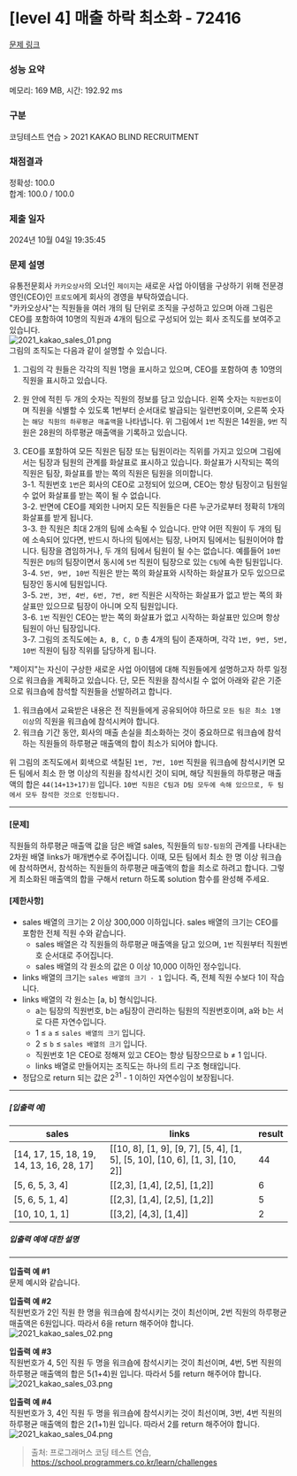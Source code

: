 # [level 4] 매출 하락 최소화 - 72416 

[문제 링크](https://school.programmers.co.kr/learn/courses/30/lessons/72416) 

### 성능 요약

메모리: 169 MB, 시간: 192.92 ms

### 구분

코딩테스트 연습 > 2021 KAKAO BLIND RECRUITMENT

### 채점결과

정확성: 100.0<br/>합계: 100.0 / 100.0

### 제출 일자

2024년 10월 04일 19:35:45

### 문제 설명

<p>유통전문회사 <code>카카오상사</code>의 오너인 <code>제이지</code>는 새로운 사업 아이템을 구상하기 위해 전문경영인(CEO)인 <code>프로도</code>에게 회사의 경영을 부탁하였습니다.<br>
"카카오상사"는 직원들을 여러 개의 팀 단위로 조직을 구성하고 있으며 아래 그림은 CEO를 포함하여 10명의 직원과 4개의 팀으로 구성되어 있는 회사 조직도를 보여주고 있습니다.<br>
<img src="https://grepp-programmers.s3.ap-northeast-2.amazonaws.com/files/production/a55bfc1d-951e-478f-bbe8-f5eb021e5a0d/2021_kakao_sales_01.png" title="" alt="2021_kakao_sales_01.png"><br>
그림의 조직도는 다음과 같이 설명할 수 있습니다.</p>

<ol>
<li>그림의 각 원들은 각각의 직원 1명을 표시하고 있으며, CEO를 포함하여 총 10명의 직원을 표시하고 있습니다.</li>
<li><p>원 안에 적힌 두 개의 숫자는 직원의 정보를 담고 있습니다. 왼쪽 숫자는 <code>직원번호</code>이며 직원을 식별할 수 있도록 1번부터 순서대로 발급되는 일련번호이며, 오른쪽 숫자는 <code>해당 직원의 하루평균 매출액</code>을 나타냅니다. 위 그림에서 <code>1번</code> 직원은 14원을, <code>9번</code> 직원은 28원의 하루평균 매출액을 기록하고 있습니다.</p></li>
<li><p>CEO를 포함하여 모든 직원은 팀장 또는 팀원이라는 직위를 가지고 있으며 그림에서는 팀장과 팀원의 관계를 화살표로 표시하고 있습니다. 화살표가 시작되는 쪽의 직원은 팀장, 화살표를 받는 쪽의 직원은 팀원을 의미합니다.<br>
3-1. 직원번호 <code>1번</code>은 회사의 CEO로 고정되어 있으며, CEO는 항상 팀장이고 팀원일 수 없어 화살표를 받는 쪽이 될 수 없습니다.<br>
3-2. 반면에 CEO를 제외한 나머지 모든 직원들은 다른 누군가로부터 정확히 1개의 화살표를 받게 됩니다.<br>
3-3. 한 직원은 최대 2개의 팀에 소속될 수 있습니다. 만약 어떤 직원이 두 개의 팀에 소속되어 있다면, 반드시 하나의 팀에서는 팀장, 나머지 팀에서는 팀원이어야 합니다. 팀장을 겸임하거나, 두 개의 팀에서 팀원이 될 수는 없습니다.  예를들어 <code>10번</code> 직원은 <code>D팀</code>의 팀장이면서 동시에 <code>5번</code> 직원이 팀장으로 있는 <code>C팀</code>에 속한 팀원입니다.<br>
3-4. <code>5번, 9번, 10번</code> 직원은 받는 쪽의 화살표와 시작하는 화살표가 모두 있으므로 팀장인 동시에 팀원입니다.<br>
3-5. <code>2번, 3번, 4번, 6번, 7번, 8번</code> 직원은 시작하는 화살표가 없고 받는 쪽의 화살표만 있으므로 팀장이 아니며 오직 팀원입니다.<br>
3-6. <code>1번</code> 직원인 CEO는 받는 쪽의 화살표가 없고 시작하는 화살표만 있으며 항상 팀원이 아닌 팀장입니다.<br>
3-7. 그림의 조직도에는 <code>A, B, C, D</code> 총 4개의 팀이 존재하며, 각각 <code>1번, 9번, 5번, 10번</code> 직원이 팀장 직위를 담당하게 됩니다.</p></li>
</ol>

<p>"제이지"는 자신이 구상한 새로운 사업 아이템에 대해 직원들에게 설명하고자 하루 일정으로 워크숍을 계획하고 있습니다. 단, 모든 직원을 참석시킬 수 없어 아래와 같은 기준으로 워크숍에 참석할 직원들을 선발하려고 합니다.</p>

<ol>
<li>워크숍에서 교육받은 내용은 전 직원들에게 공유되어야 하므로 <code>모든 팀은 최소 1명 이상</code>의 직원을 워크숍에 참석시켜야 합니다.</li>
<li>워크숍 기간 동안, 회사의 매출 손실을 최소화하는 것이 중요하므로 워크숍에 참석하는 직원들의 하루평균 매출액의 합이 최소가 되어야 합니다.</li>
</ol>

<p>위 그림의 조직도에서 회색으로 색칠된 <code>1번, 7번, 10번</code> 직원을 워크숍에 참석시키면 모든 팀에서 최소 한 명 이상의 직원을 참석시킨 것이 되며, 해당 직원들의 하루평균 매출액의 합은 <code>44(14+13+17)원</code> 입니다. <code>10번 직원은 C팀과 D팀 모두에 속해 있으므로, 두 팀에서 모두 참석한 것으로 인정됩니다.</code></p>

<hr>

<h4><strong>[문제]</strong></h4>

<p>직원들의 하루평균 매출액 값을 담은 배열 sales, 직원들의 <code>팀장-팀원</code>의 관계를 나타내는 2차원 배열 links가 매개변수로 주어집니다. 이때, 모든 팀에서 최소 한 명 이상 워크숍에 참석하면서, 참석하는 직원들의 하루평균 매출액의 합을 최소로 하려고 합니다. 그렇게 최소화된 매출액의 합을 구해서 return 하도록 solution 함수를 완성해 주세요.</p>

<h4><strong>[제한사항]</strong></h4>

<ul>
<li>sales 배열의 크기는 2 이상 300,000 이하입니다. sales 배열의 크기는 CEO를 포함한 전체 직원 수와 같습니다.

<ul>
<li>sales 배열은 각 직원들의 하루평균 매출액을 담고 있으며, <code>1번</code> 직원부터 직원번호 순서대로 주어집니다.</li>
<li>sales 배열의 각 원소의 값은 0 이상 10,000 이하인 정수입니다.</li>
</ul></li>
<li>links 배열의 크기는 <code>sales 배열의 크기 - 1</code> 입니다. 즉, 전체 직원 수보다 1이 작습니다.</li>
<li>links 배열의 각 원소는 [a, b] 형식입니다.

<ul>
<li>a는 팀장의 직원번호, b는 a팀장이 관리하는 팀원의 직원번호이며, a와 b는 서로 다른 자연수입니다.</li>
<li>1 ≤ <code>a</code> ≤ <code>sales 배열의 크기</code> 입니다.</li>
<li>2 ≤ <code>b</code> ≤ <code>sales 배열의 크기</code> 입니다.</li>
<li>직원번호 1은 CEO로 정해져 있고 CEO는 항상 팀장으므로 b ≠ 1 입니다.</li>
<li>links 배열로 만들어지는 조직도는 하나의 트리 구조 형태입니다.</li>
</ul></li>
<li>정답으로 return 되는 값은 2<sup>31</sup> - 1 이하인 자연수임이 보장됩니다.</li>
</ul>

<hr>

<h5><strong>[입출력 예]</strong></h5>
<table class="table">
        <thead><tr>
<th>sales</th>
<th>links</th>
<th>result</th>
</tr>
</thead>
        <tbody><tr>
<td>[14, 17, 15, 18, 19, 14, 13, 16, 28, 17]</td>
<td>[[10, 8], [1, 9], [9, 7], [5, 4], [1, 5], [5, 10], [10, 6], [1, 3], [10, 2]]</td>
<td>44</td>
</tr>
<tr>
<td>[5, 6, 5, 3, 4]</td>
<td>[[2,3], [1,4], [2,5], [1,2]]</td>
<td>6</td>
</tr>
<tr>
<td>[5, 6, 5, 1, 4]</td>
<td>[[2,3], [1,4], [2,5], [1,2]]</td>
<td>5</td>
</tr>
<tr>
<td>[10, 10, 1, 1]</td>
<td>[[3,2], [4,3], [1,4]]</td>
<td>2</td>
</tr>
</tbody>
      </table>
<h5><strong>입출력 예에 대한 설명</strong></h5>

<hr>

<p><strong>입출력 예 #1</strong><br>
문제 예시와 같습니다.</p>

<p><strong>입출력 예 #2</strong><br>
직원번호가 2인 직원 한 명을 워크숍에 참석시키는 것이 최선이며, 2번 직원의 하루평균 매출액은 6원입니다. 따라서 6을 return 해주어야 합니다.<br>
<img src="https://grepp-programmers.s3.ap-northeast-2.amazonaws.com/files/production/604f5744-1d63-426d-8286-4a076c305bac/2021_kakao_sales_02.png" title="" alt="2021_kakao_sales_02.png"></p>

<p><strong>입출력 예 #3</strong><br>
직원번호가 4, 5인 직원 두 명을 워크숍에 참석시키는 것이 최선이며, 4번, 5번 직원의 하루평균 매출액의 합은 5(1+4)원 입니다. 따라서 5를 return 해주어야 합니다.<br>
<img src="https://grepp-programmers.s3.ap-northeast-2.amazonaws.com/files/production/07606ff5-42a6-45a4-a54a-cb63d119601e/2021_kakao_sales_03.png" title="" alt="2021_kakao_sales_03.png"></p>

<p><strong>입출력 예 #4</strong><br>
직원번호가 3, 4인 직원 두 명을 워크숍에 참석시키는 것이 최선이며, 3번, 4번 직원의 하루평균 매출액의 합은 2(1+1)원 입니다. 따라서 2를 return 해주어야 합니다.<br>
<img src="https://grepp-programmers.s3.ap-northeast-2.amazonaws.com/files/production/cf0e8c38-09c7-41c4-84c6-7fc8f930ada1/2021_kakao_sales_04.png" title="" alt="2021_kakao_sales_04.png"></p>


> 출처: 프로그래머스 코딩 테스트 연습, https://school.programmers.co.kr/learn/challenges